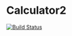 # Calculator2

[![Build Status](https://travis-ci.org/Kasmas/Calculator2.svg?branch=master)](https://travis-ci.org/Kasmas/Calculator2)
